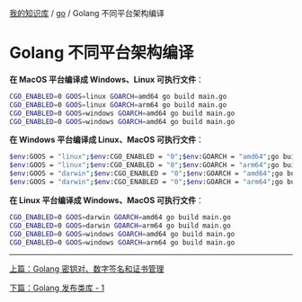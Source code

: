 [我的知识库](../README.md) / [go](zz_gneratered_mdi.md) / Golang 不同平台架构编译

# Golang 不同平台架构编译

**在 MacOS 平台编译成 Windows、Linux 可执行文件**：

```bash
CGO_ENABLED=0 GOOS=linux GOARCH=amd64 go build main.go
CGO_ENABLED=0 GOOS=linux GOARCH=arm64 go build main.go
CGO_ENABLED=0 GOOS=windows GOARCH=amd64 go build main.go
CGO_ENABLED=0 GOOS=windows GOARCH=amd64 go build main.go
```

**在 Windows 平台编译成 Linux、MacOS 可执行文件**：

```bash
$env:GOOS = "linux";$env:CGO_ENABLED = "0";$env:GOARCH = "amd64";go build carbon/carbon.go
$env:GOOS = "linux";$env:CGO_ENABLED = "0";$env:GOARCH = "arm64";go build carbon/carbon.go
$env:GOOS = "darwin";$env:CGO_ENABLED = "0";$env:GOARCH = "amd64";go build carbon/carbon.go
$env:GOOS = "darwin";$env:CGO_ENABLED = "0";$env:GOARCH = "arm64";go build carbon/carbon.go
```

**在 Linux 平台编译成 Windows、MacOS 可执行文件**：

```bash
CGO_ENABLED=0 GOOS=darwin GOARCH=amd64 go build main.go
CGO_ENABLED=0 GOOS=darwin GOARCH=arm64 go build main.go
CGO_ENABLED=0 GOOS=windows GOARCH=amd64 go build main.go
CGO_ENABLED=0 GOOS=windows GOARCH=arm64 go build main.go
```

---
[上篇：Golang 密钥对、数字签名和证书管理](go-cert-management.md)

[下篇：Golang 发布类库 - 1](go-publish-package-01.md)
